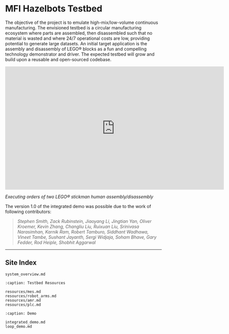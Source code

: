 # MFI Hazelbots Testbed

The objective of the project is to emulate high-mix/low-volume continuous manufacturing. The envisioned testbed is a circular manufacturing ecosystem where parts are assembled, then disassembled such that no material is wasted and where 24/7 operational costs are low, providing potential to generate large datasets. An initial target application is the assembly and disassembly of LEGO® blocks as a fun and compelling technology demonstrator and driver. The expected testbed will grow and build upon a reusable and open-sourced codebase.

*<insert license and collaboration medium>*

<iframe width="704" height="396" src="https://www.youtube.com/embed/Jn13juABN_o" title="MFI Testbed V1.0 Integrated Demo" frameborder="0" allow="accelerometer; autoplay; clipboard-write; encrypted-media; gyroscope; picture-in-picture; web-share" allowfullscreen></iframe>

*Executing orders of two LEGO® stickman human assembly/disassembly*

The version 1.0 of the integrated demo was possible due to the work of following contributors:

> *Stephen Smith, Zack Rubinstein, Jiaoyang Li, Jingtian Yan, Oliver Kroemer, Kevin Zhang, Changliu Liu, Ruixuan Liu, Srinivasa Narasimhan, Karnik Ram, Robert Tamburo, Siddhant Wadhawa, Vineet Tambe, Sushant Jayanth, Sergi Widjaja, Soham Bhave, Gary Fedder, Rod Heiple, Shobhit Aggarwal*


***

## Site Index

```{toctree}
system_overview.md
```

```{toctree}
:caption: Testbed Resources

resources/mes.md
resources/robot_arms.md
resources/amr.md
resources/plc.md
```

```{toctree}
:caption: Demo

integrated_demo.md
loop_demo.md
```
